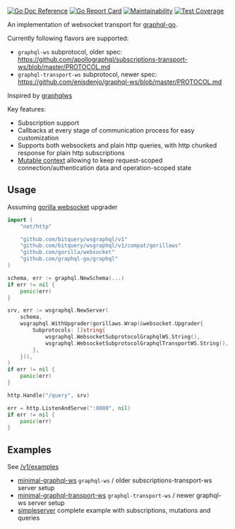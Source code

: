 [![Go Doc Reference](https://godoc.org/github.com/bitquery/wsgraphql/v1?status.svg)](https://godoc.org/github.com/bitquery/wsgraphql/v1)
[![Go Report Card](https://goreportcard.com/badge/github.com/bitquery/wsgraphql)](https://goreportcard.com/report/github.com/bitquery/wsgraphql)
[![Maintainability](https://api.codeclimate.com/v1/badges/c626b5f2399b044bdebf/maintainability)](https://codeclimate.com/github/bitquery/wsgraphql)
[![Test Coverage](https://api.codeclimate.com/v1/badges/c626b5f2399b044bdebf/test_coverage)](https://codeclimate.com/github/bitquery/wsgraphql)

An implementation of websocket transport for
[graphql-go](https://github.com/graphql-go/graphql).

Currently following flavors are supported:

- `graphql-ws` subprotocol, older spec: https://github.com/apollographql/subscriptions-transport-ws/blob/master/PROTOCOL.md
- `graphql-transport-ws` subprotocol, newer spec: https://github.com/enisdenjo/graphql-ws/blob/master/PROTOCOL.md

Inspired by [graphqlws](https://github.com/functionalfoundry/graphqlws)

Key features:

- Subscription support
- Callbacks at every stage of communication process for easy customization 
- Supports both websockets and plain http queries, with http chunked response for plain http subscriptions
- [Mutable context](https://godoc.org/github.com/bitquery/wsgraphql/v1/mutable) allowing to keep request-scoped 
  connection/authentication data and operation-scoped state

Usage
-----

Assuming [gorilla websocket](https://github.com/gorilla/websocket) upgrader

```go
import (
	"net/http"

	"github.com/bitquery/wsgraphql/v1"
	"github.com/bitquery/wsgraphql/v1/compat/gorillaws"
	"github.com/gorilla/websocket"
	"github.com/graphql-go/graphql"
)
```

```go
schema, err := graphql.NewSchema(...)
if err != nil {
	panic(err)
}

srv, err := wsgraphql.NewServer(
	schema,
	wsgraphql.WithUpgrader(gorillaws.Wrap(&websocket.Upgrader{
		Subprotocols: []string{
			wsgraphql.WebsocketSubprotocolGraphqlWS.String(),
			wsgraphql.WebsocketSubprotocolGraphqlTransportWS.String(),
		},
	})),
)
if err != nil {
	panic(err)
}

http.Handle("/query", srv)

err = http.ListenAndServe(":8080", nil)
if err != nil {
	panic(err)
}
```

Examples
--------

See [/v1/examples](/v1/examples)
- [minimal-graphql-ws](/v1/examples/minimal-graphql-ws) `graphql-ws` / older subscriptions-transport-ws server setup
- [minimal-graphql-transport-ws](/v1/examples/minimal-graphql-transport-ws) `graphql-transport-ws` / newer graphql-ws server setup
- [simpleserver](/v1/examples/simpleserver) complete example with subscriptions, mutations and queries
